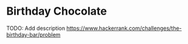 # Birthday Chocolate
TODO: Add description
https://www.hackerrank.com/challenges/the-birthday-bar/problem
